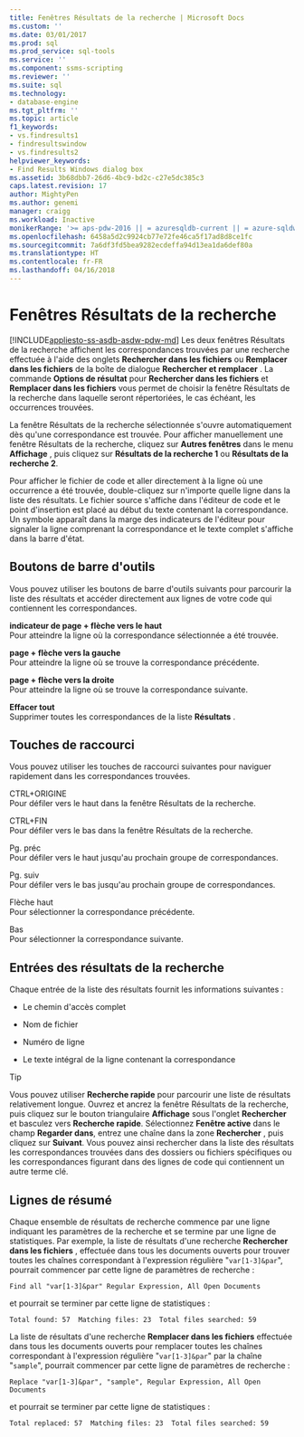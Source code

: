 ```yaml
---
title: Fenêtres Résultats de la recherche | Microsoft Docs
ms.custom: ''
ms.date: 03/01/2017
ms.prod: sql
ms.prod_service: sql-tools
ms.service: ''
ms.component: ssms-scripting
ms.reviewer: ''
ms.suite: sql
ms.technology:
- database-engine
ms.tgt_pltfrm: ''
ms.topic: article
f1_keywords:
- vs.findresults1
- findresultswindow
- vs.findresults2
helpviewer_keywords:
- Find Results Windows dialog box
ms.assetid: 3b68dbb7-26d6-4bc9-bd2c-c27e5dc385c3
caps.latest.revision: 17
author: MightyPen
ms.author: genemi
manager: craigg
ms.workload: Inactive
monikerRange: '>= aps-pdw-2016 || = azuresqldb-current || = azure-sqldw-latest || >= sql-server-2016 || = sqlallproducts-allversions'
ms.openlocfilehash: 6458a5d2c9924cb77e72fe46ca5f17ad8d8ce1fc
ms.sourcegitcommit: 7a6df3fd5bea9282ecdeffa94d13ea1da6def80a
ms.translationtype: HT
ms.contentlocale: fr-FR
ms.lasthandoff: 04/16/2018
---
```

# <a name="find-results-windows"></a>Fenêtres Résultats de la recherche
[!INCLUDE[appliesto-ss-asdb-asdw-pdw-md](../../includes/appliesto-ss-asdb-asdw-pdw-md.md)]
  Les deux fenêtres Résultats de la recherche affichent les correspondances trouvées par une recherche effectuée à l'aide des onglets **Rechercher dans les fichiers** ou **Remplacer dans les fichiers** de la boîte de dialogue **Rechercher et remplacer** . La commande **Options de résultat** pour **Rechercher dans les fichiers** et **Remplacer dans les fichiers** vous permet de choisir la fenêtre Résultats de la recherche dans laquelle seront répertoriées, le cas échéant, les occurrences trouvées.  
  
 La fenêtre Résultats de la recherche sélectionnée s'ouvre automatiquement dès qu'une correspondance est trouvée. Pour afficher manuellement une fenêtre Résultats de la recherche, cliquez sur **Autres fenêtres** dans le menu **Affichage** , puis cliquez sur **Résultats de la recherche 1** ou **Résultats de la recherche 2**.  
  
 Pour afficher le fichier de code et aller directement à la ligne où une occurrence a été trouvée, double-cliquez sur n'importe quelle ligne dans la liste des résultats. Le fichier source s'affiche dans l'éditeur de code et le point d'insertion est placé au début du texte contenant la correspondance. Un symbole apparaît dans la marge des indicateurs de l'éditeur pour signaler la ligne comprenant la correspondance et le texte complet s'affiche dans la barre d'état.  
  
## <a name="toolbar-buttons"></a>Boutons de barre d'outils  
 Vous pouvez utiliser les boutons de barre d'outils suivants pour parcourir la liste des résultats et accéder directement aux lignes de votre code qui contiennent les correspondances.  
  
 **indicateur de page + flèche vers le haut**  
 Pour atteindre la ligne où la correspondance sélectionnée a été trouvée.  
  
 **page + flèche vers la gauche**  
 Pour atteindre la ligne où se trouve la correspondance précédente.  
  
 **page + flèche vers la droite**  
 Pour atteindre la ligne où se trouve la correspondance suivante.  
  
 **Effacer tout**  
 Supprimer toutes les correspondances de la liste **Résultats** .  
  
## <a name="shortcut-keys"></a>Touches de raccourci  
 Vous pouvez utiliser les touches de raccourci suivantes pour naviguer rapidement dans les correspondances trouvées.  
  
 CTRL+ORIGINE  
 Pour défiler vers le haut dans la fenêtre Résultats de la recherche.  
  
 CTRL+FIN  
 Pour défiler vers le bas dans la fenêtre Résultats de la recherche.  
  
 Pg. préc  
 Pour défiler vers le haut jusqu'au prochain groupe de correspondances.  
  
 Pg. suiv  
 Pour défiler vers le bas jusqu'au prochain groupe de correspondances.  
  
 Flèche haut  
 Pour sélectionner la correspondance précédente.  
  
 Bas  
 Pour sélectionner la correspondance suivante.  
  
## <a name="search-result-entries"></a>Entrées des résultats de la recherche  
 Chaque entrée de la liste des résultats fournit les informations suivantes :  
  
-   Le chemin d'accès complet  
  
-   Nom de fichier  
  
-   Numéro de ligne  
  
-   Le texte intégral de la ligne contenant la correspondance  
  
> [!TIP]  
>  Vous pouvez utiliser **Recherche rapide** pour parcourir une liste de résultats relativement longue. Ouvrez et ancrez la fenêtre Résultats de la recherche, puis cliquez sur le bouton triangulaire **Affichage** sous l'onglet **Rechercher** et basculez vers **Recherche rapide**. Sélectionnez **Fenêtre active** dans le champ **Regarder dans**, entrez une chaîne dans la zone **Rechercher** , puis cliquez sur **Suivant**. Vous pouvez ainsi rechercher dans la liste des résultats les correspondances trouvées dans des dossiers ou fichiers spécifiques ou les correspondances figurant dans des lignes de code qui contiennent un autre terme clé.  
  
## <a name="summary-lines"></a>Lignes de résumé  
 Chaque ensemble de résultats de recherche commence par une ligne indiquant les paramètres de la recherche et se termine par une ligne de statistiques. Par exemple, la liste de résultats d'une recherche **Rechercher dans les fichiers** , effectuée dans tous les documents ouverts pour trouver toutes les chaînes correspondant à l'expression régulière "`var[1-3]&par`", pourrait commencer par cette ligne de paramètres de recherche :  
  
 `Find all "var[1-3]&par" Regular Expression, All Open Documents`  
  
 et pourrait se terminer par cette ligne de statistiques :  
  
 `Total found: 57  Matching files: 23  Total files searched: 59`  
  
 La liste de résultats d'une recherche **Remplacer dans les fichiers** effectuée dans tous les documents ouverts pour remplacer toutes les chaînes correspondant à l'expression régulière "`var[1-3]&par`" par la chaîne "`sample`", pourrait commencer par cette ligne de paramètres de recherche :  
  
 `Replace "var[1-3]&par", "sample", Regular Expression, All Open Documents`  
  
 et pourrait se terminer par cette ligne de statistiques :  
  
 `Total replaced: 57  Matching files: 23  Total files searched: 59`  
  
  
